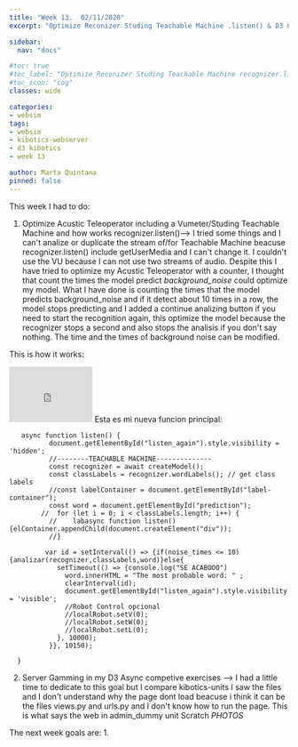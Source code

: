 ```yaml
---
title: "Week 13.  02/11/2020"
excerpt: "Optimize Reconizer Studing Teachable Machine .listen() & D3 Competitive Exercises SERVER"

sidebar:
  nav: "docs"

#toc: true
#toc_label: "Optimize Reconizer Studing Teachable Machine recognizer.listen() & D3 ASYNC Competitive Exercises SERVER"
#toc_icon: "cog"
classes: wide

categories:
- websim
tags:
- websim
- kibotics-webserver
- d3 kibotics
- week 13

author: Marta Quintana
pinned: false
---
```


This week I had to do:

1. Optimize Acustic Teleoperator including a Vumeter/Studing Teachable Machine and how works recognizer.listen()-->
I tried some things and I can't analize or duplicate the stream of/for Teachable Machine beacuse recognizer.listen() include getUserMedia and I can't change it. I couldn't use the VU because I can not use two streams of audio.
Despite this I have tried to optimize my Acustic Teleoperator with a counter, I thought that count the times the model predict _background_noise_ could optimize my model.
What I have done is counting the times that the model predicts background_noise and if it detect about 10 times in a row, the model stops predicting and I added a continue analizing button if you need to start the recognition again, this optimize the model because the recognizer stops a second and also stops the analisis if you don't say nothing. The time and the times of background noise can be modified.
  
This is how it works:
 <iframe width="150" height="100" src="https://youtube.com/embed/yFM_TPi00HQ" frameborder="0" allow="autoplay; encrypted-media" allowfullscreen></iframe>
 Esta es mi nueva funcion principal:
 
       async function listen() {
              document.getElementById("listen_again").style.visibility = 'hidden';
              //--------TEACHABLE MACHINE--------------
              const recognizer = await createModel();
              const classLabels = recognizer.wordLabels(); // get class labels
              //const labelContainer = document.getElementById("label-container");
              const word = document.getElementById("prediction");
            //  for (let i = 0; i < classLabels.length; i++) {
              //    labasync function listen() {elContainer.appendChild(document.createElement("div"));
              //}

             var id = setInterval(() => {if(noise_times <= 10){analizar(recognizer,classLabels,word)}else{
                setTimeout(() => {console.log("SE ACABOOO")
                  word.innerHTML = "The most probable word: " ;
                  clearInterval(id);
                  document.getElementById("listen_again").style.visibility = 'visible';
                  //Robot Control opcional
                  //localRobot.setV(0);
                  //localRobot.setW(0);
                  //localRobot.setL(0);
                }, 10000);
              }}, 10150);

      }
 

2. Server Gamming in my D3 Async competive exercises --> I had a little time to dedicate to this goal but I compare kibotics-units I saw the files and I don't understand why the page dont load beacuse i think it can be the files views.py and urls.py and I don't know how to run the page. This is what says the web in admin_dummy unit Scratch *PHOTOS*

 
The next week goals are:
1.
